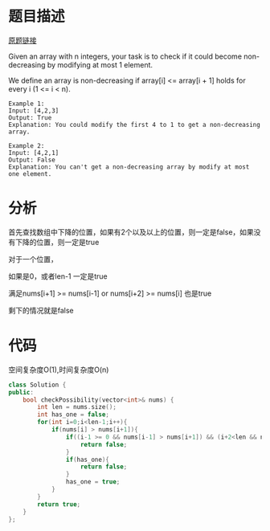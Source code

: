 
# 题目描述
[原题链接](https://leetcode.com/problems/non-decreasing-array/)

Given an array with n integers, your task is to check if it could become non-decreasing by modifying at most 1 element.

We define an array is non-decreasing if array[i] <= array[i + 1] holds for every i (1 <= i < n).

```
Example 1:
Input: [4,2,3]
Output: True
Explanation: You could modify the first 4 to 1 to get a non-decreasing array.

Example 2:
Input: [4,2,1]
Output: False
Explanation: You can't get a non-decreasing array by modify at most one element.
```

<!--more-->

# 分析
首先查找数组中下降的位置，如果有2个以及以上的位置，则一定是false，如果没有下降的位置，则一定是true

对于一个位置，

如果是0，或者len-1 一定是true

满足nums[i+1] >= nums[i-1] or nums[i+2] >= nums[i] 也是true

剩下的情况就是false


# 代码
空间复杂度O(1),时间复杂度O(n)
```C++
class Solution {
public:
    bool checkPossibility(vector<int>& nums) {
        int len = nums.size();
        int has_one = false;
        for(int i=0;i<len-1;i++){
            if(nums[i] > nums[i+1]){
                if((i-1 >= 0 && nums[i-1] > nums[i+1]) && (i+2<len && nums[i+2] < nums[i]) ){
                    return false;
                }
                if(has_one){
                    return false;
                }
                has_one = true;
            }
        }
        return true;
    }
};
```
            